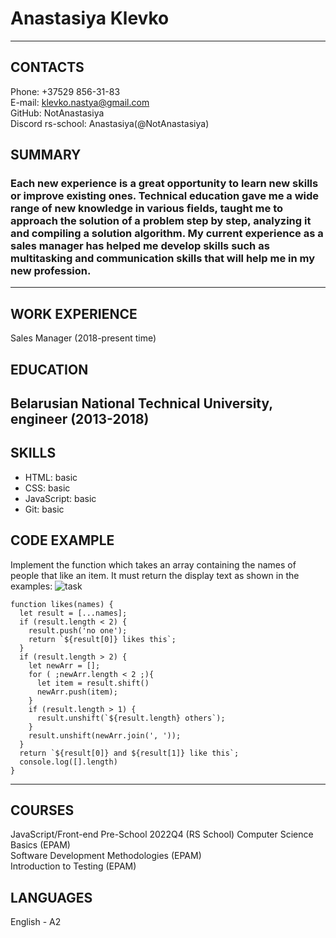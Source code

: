 # Anastasiya Klevko
---

## CONTACTS 

Phone: +37529 856-31-83  
E-mail: klevko.nastya@gmail.com  
GitHub: NotAnastasiya  
Discord rs-school: Anastasiya(@NotAnastasiya) 


## SUMMARY
### Each new experience is a great opportunity to learn new skills or improve existing ones. Technical education gave me a wide range of new knowledge in various fields, taught me to approach the solution of a problem step by step, analyzing it and compiling a solution algorithm. My current experience as a sales manager has helped me develop skills such as multitasking and communication skills that will help me in my new profession.

---


## WORK EXPERIENCE
Sales Manager (2018-present time)

## EDUCATION
Belarusian National Technical University, engineer (2013-2018)
---

## SKILLS
- HTML: basic
- CSS: basic
- JavaScript: basic
- Git: basic

## CODE EXAMPLE
Implement the function which takes an array containing the names of people that like an item. It must return the display text as shown in the examples:
![task](/img/task.jpeg "task_codewars")
```
function likes(names) {
  let result = [...names];
  if (result.length < 2) {
    result.push('no one');
    return `${result[0]} likes this`;
  }
  if (result.length > 2) {
    let newArr = [];
    for ( ;newArr.length < 2 ;){
      let item = result.shift()
      newArr.push(item);
    }
    if (result.length > 1) {
      result.unshift(`${result.length} others`);
    }
    result.unshift(newArr.join(', '));  
  }
  return `${result[0]} and ${result[1]} like this`;
  console.log([].length)
}
```
---

## COURSES 
JavaScript/Front-end Pre-School 2022Q4 (RS School)
Computer Science Basics (EPAM)  
Software Development Methodologies (EPAM)  
Introduction to Testing (EPAM)  

## LANGUAGES 
English - A2